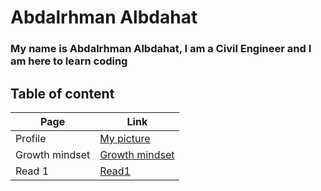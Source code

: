 # Abdalrhman Albdahat 
### My name is Abdalrhman Albdahat, I am a Civil Engineer and I am here to learn coding
## Table of content
| Page | Link |
|------------ | -------------|
|Profile | [My picture](https://scontent.famm3-3.fna.fbcdn.net/v/t1.0-9/116372729_3095225883931312_4659706694933672408_n.jpg?_nc_cat=108&ccb=2&_nc_sid=730e14&_nc_eui2=AeFWt4WnAudleKzoVxKGmHFze1cM2upEwu17Vwza6kTC7QPDqbRQeAcGgFyFw_Cq0XLX9Y84VY0cUsFUAN5qfmb6&_nc_ohc=CGSn3wgX17EAX-hoJIY&_nc_ht=scontent.famm3-3.fna&oh=1dc471deb4b8055d92813043978b0dad&oe=60055453) |
| Growth mindset | [Growth mindset](https://boodah96.github.io/reading-notes/) |
| Read 1 |  [Read1](https://boodah96.github.io/reading-notes/read_1)|
